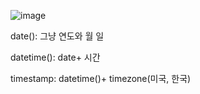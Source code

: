 ![image](https://user-images.githubusercontent.com/108928206/187906379-cd954053-0886-45b0-8891-195a8623d991.png)

date(): 그냥 연도와 월 일

datetime(): date+ 시간

timestamp: datetime()+ timezone(미국, 한국)

